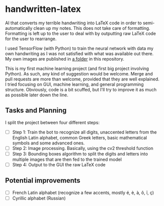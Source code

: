 # handwritten-latex
AI that converts my terrible handwriting into LaTeX code in order to semi-automatically clean up my notes. This does not take care of formatting. Formatting is left up to the user to deal with by outputting raw LaTeX code for the user to rearrange.

I used TensorFlow (with Python) to train the neural network with data my own handwriting as I was not satisfied with what was available out there. My own images are published in [a folder](https://github.com/hollow-earth/handwritten-latex/tree/experimental/Training%20Set/originals) in this repository.

This is my first machine learning project (and first big project involving Python). As such, any kind of suggestion would be welcome. Merge and pull requests are more than welcome, provided that they are well explained. I tried focusing on GUI, machine learning, and general programming structure. Obviously, code is a bit scuffed, but I'll try to improve it as much as possible later down the line.

## Tasks and Planning
I split the project between four different steps:
- [ ] Step 1: Train the bot to recognize all digits, unaccented letters from the English Latin alphabet, common Greek letters, basic mathematical symbols and some advanced ones.
- [ ] Step 2: Image processing. Basically, using the cv2 threshold function
- [ ] Step 3: Bounding boxes algorithm to split the digits and letters into multiple images that are then fed to the trained model
- [ ] Step 4: Output to the GUI the raw LaTeX code

## Potential improvements
- [ ] French Latin alphabet (recognize a few accents, mostly é, è, à, ô, ï, ç)
- [ ] Cyrillic alphabet (Russian)
